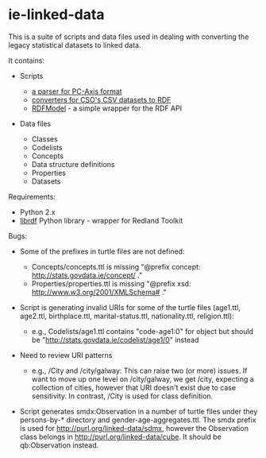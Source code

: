 ie-linked-data
==============

This is a suite of scripts and data files used in dealing with converting the legacy statistical datasets to linked data. 

It contains:

* Scripts
  * [a parser for PC-Axis format](ie-linked-data/tree/master/pcaxis/PCAxisParser.py)
  * [converters for CSO's CSV datasets to RDF](ie-linked-data/tree/master/csv/Converters/)
  * [RDFModel](ie-linked-data/tree/master/RDFModel/) - a simple wrapper for the RDF API

* Data files
  * Classes
  * Codelists
  * Concepts
  * Data structure definitions
  * Properties
  * Datasets


Requirements:

* Python 2.x
* [librdf](http://librdf.org/docs/python.html) Python library - wrapper for Redland Toolkit


Bugs:

* Some of the prefixes in turtle files are not defined:
  * Concepts/concepts.ttl is missing "@prefix concept: <http://stats.govdata.ie/concept/> ."
  * Properties/properties.ttl is missing "@prefix xsd: <http://www.w3.org/2001/XMLSchema#> ."

* Script is generating invalid URIs for some of the turtle files (age1.ttl, age2.ttl, birthplace.ttl, marital-status.ttl, nationality.ttl, religion.ttl):
  * e.g., Codelists/age1.ttl contains "code-age1:0" for object but should be "<http://stats.govdata.ie/codelist/age1/0>" instead

* Need to review URI patterns
  * e.g., /City and /city/galway: This can raise two (or more) issues. If want to move up one level on /city/galway, we get /city, expecting a collection of cities, however that URI doesn't exist due to case sensitivity. In contrast, /City is used for class definition.

* Script generates smdx:Observation in a number of turtle files under they persons-by-* directory and gender-age-aggregates.ttl. The smdx prefix is used for http://purl.org/linked-data/sdmx, however the Observation class belongs in http://purl.org/linked-data/cube. It should be qb:Observation instead.
